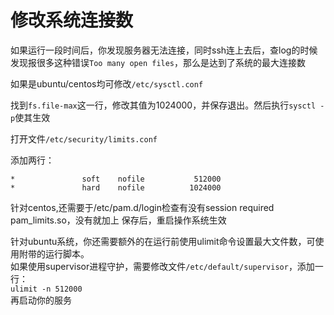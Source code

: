# 修改系统连接数

如果运行一段时间后，你发现服务器无法连接，同时ssh连上去后，查log的时候发现报很多这种错误`Too many open files`，那么是达到了系统的最大连接数

如果是ubuntu/centos均可修改`/etc/sysctl.conf`

找到`fs.file-max`这一行，修改其值为1024000，并保存退出。然后执行`sysctl -p`使其生效

打开文件`/etc/security/limits.conf`

添加两行： 
```
*               soft    nofile           512000
*               hard    nofile          1024000
```
针对centos,还需要于/etc/pam.d/login检查有没有session required pam_limits.so，没有就加上
保存后，重启操作系统生效

针对ubuntu系统，你还需要额外的在运行前使用ulimit命令设置最大文件数，可使用附带的运行脚本。  
如果使用supervisor进程守护，需要修改文件`/etc/default/supervisor`，添加一行：  
`ulimit -n 512000`  
再启动你的服务
